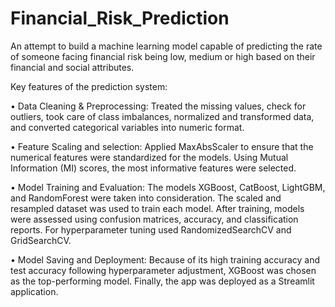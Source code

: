 # Financial_Risk_Prediction
An attempt to build a machine learning model capable of predicting the rate of someone facing financial risk being low, medium or high based on their financial and social attributes.

Key features of the prediction system:

 • Data Cleaning & Preprocessing: Treated the missing values, check for outliers, took care of class imbalances, normalized and transformed data, and converted categorical variables into numeric format. 

 • Feature Scaling and selection: Applied MaxAbsScaler to ensure that the numerical features were standardized for the models. Using Mutual Information (MI) scores, the most informative features were selected. 

 • Model Training and Evaluation: The models XGBoost, CatBoost, LightGBM, and RandomForest were taken into consideration. The scaled and resampled dataset was used to train each model. After training, models were assessed using confusion matrices, accuracy, and classification reports. For hyperparameter tuning used RandomizedSearchCV and GridSearchCV.

 • Model Saving and Deployment: Because of its high training accuracy and test accuracy following hyperparameter adjustment, XGBoost was chosen as the top-performing model. Finally, the app was deployed as a Streamlit application. 

